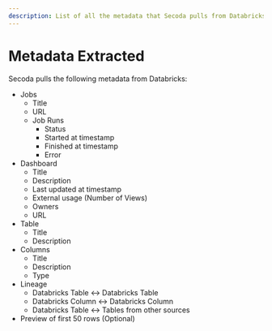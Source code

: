```yaml
---
description: List of all the metadata that Secoda pulls from Databricks
---
```


# Metadata Extracted

Secoda pulls the following metadata from Databricks:

* Jobs
  * Title
  * URL
  * Job Runs
    * Status
    * Started at timestamp
    * Finished at timestamp
    * Error
* Dashboard
  * Title
  * Description
  * Last updated at timestamp
  * External usage (Number of Views)
  * Owners
  * URL
* Table
  * Title
  * Description
* Columns
  * Title
  * Description
  * Type
* Lineage
  * Databricks Table <-> Databricks Table
  * Databricks Column <-> Databricks Column&#x20;
  * Databricks Table <-> Tables from other sources
* Preview of first 50 rows (Optional)
